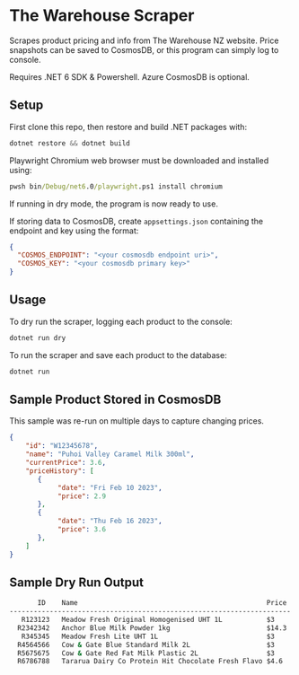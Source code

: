 # The Warehouse Scraper

Scrapes product pricing and info from The Warehouse NZ website. Price snapshots can be saved to CosmosDB, or this program can simply log to console.

Requires .NET 6 SDK & Powershell. Azure CosmosDB is optional.

## Setup

First clone this repo, then restore and build .NET packages with:

```powershell
dotnet restore && dotnet build
```

Playwright Chromium web browser must be downloaded and installed using:

```cmd
pwsh bin/Debug/net6.0/playwright.ps1 install chromium
```

If running in dry mode, the program is now ready to use.

If storing data to CosmosDB, create `appsettings.json` containing the endpoint and key using the format:

```json
{
  "COSMOS_ENDPOINT": "<your cosmosdb endpoint uri>",
  "COSMOS_KEY": "<your cosmosdb primary key>"
}
```

## Usage

To dry run the scraper, logging each product to the console:

```powershell
dotnet run dry
```

To run the scraper and save each product to the database:

```powershell
dotnet run
```

## Sample Product Stored in CosmosDB

This sample was re-run on multiple days to capture changing prices.

```json
{
    "id": "W12345678",
    "name": "Puhoi Valley Caramel Milk 300ml",
    "currentPrice": 3.6,
    "priceHistory": [
       {
            "date": "Fri Feb 10 2023",
            "price": 2.9
       },
       {
            "date": "Thu Feb 16 2023",
            "price": 3.6
       },
    ]
}
```

## Sample Dry Run Output

```cmd
       ID    Name                                               Price
----------------------------------------------------------------------
   R123123   Meadow Fresh Original Homogenised UHT 1L           $3
  R2342342   Anchor Blue Milk Powder 1kg                        $14.3
   R345345   Meadow Fresh Lite UHT 1L                           $3
  R4564566   Cow & Gate Blue Standard Milk 2L                   $3
  R5675675   Cow & Gate Red Fat Milk Plastic 2L                 $3
  R6786788   Tararua Dairy Co Protein Hit Chocolate Fresh Flavo $4.6
```
